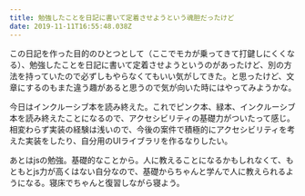 ```yaml
---
title: 勉強したことを日記に書いて定着させようという魂胆だったけど
date: 2019-11-11T16:55:48.038Z
---
```

この日記を作った目的のひとつとして（ここでモカが乗ってきて打鍵しにくくなる）、勉強したことを日記に書いて定着させようというのがあったけど、別の方法を持っていたので必ずしもやらなくてもいい気がしてきた。と思ったけど、文章にするのもまた違う趣があると思うので気が向いた時にはやってみようかな。

今日はインクルーシブ本を読み終えた。これでピンク本、緑本、インクルーシブ本を読み終えたことになるので、アクセシビリティの基礎力がついたって感じ。相変わらず実装の経験は浅いので、今後の案件で積極的にアクセシビリティを考えた実装をしたり、自分用のUIライブラリを作るなりしたい。

あとはjsの勉強。基礎的なことから。人に教えることになるかもしれなくて、もともとjs力が高くはない自分なので、基礎からちゃんと学んで人に教えられるようになる。寝床でちゃんと復習しながら寝よう。
